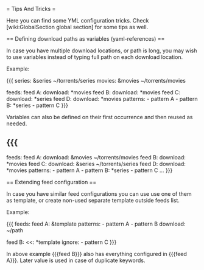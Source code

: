 = Tips And Tricks =

Here you can find some YML configuration tricks. Check [wiki:GlobalSection global section] for some tips as well.

== Defining download paths as variables (yaml-references) ==

In case you have multiple download locations, or path is long, you may wish to use variables instead of typing full path on each download location.

Example:

{{{
series: &series ~/torrents/series
movies: &movies ~/torrents/movies

feeds:
  feed A:
    download: *movies
  feed B:
    download: *movies
  feed C:
    download: *series
  feed D:
    download: *movies
    patterns:
      - pattern A
      - pattern B: *series
      - pattern C
}}}

Variables can also be defined on their first occurrence and then reused as needed.

{{{
---
feeds:
  feed A:
    download:  &movies ~/torrents/movies
  feed B:
    download: *movies
  feed C:
    download: &series ~/torrents/series
  feed D:
    download: *movies
    patterns:
      - pattern A
      - pattern B: *series
      - pattern C
...
}}}

== Extending feed configuration ==

In case you have similar feed configurations you can use use one of them as template, or create non-used separate template outside feeds list.

Example:

{{{
feeds:
  feed A: &template
    patterns:
      - pattern A
      - pattern B
    download: ~/path

  feed B:
    <<: *template
    ignore:
      - pattern C
}}}

In above example {{{feed B}}} also has everything configured in {{{feed A}}}. Later value is used in case of duplicate keywords.